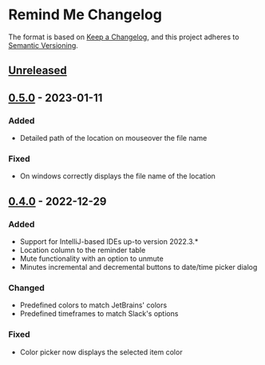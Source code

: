 <!-- Keep a Changelog guide -> https://keepachangelog.com -->

# Remind Me Changelog
The format is based on [Keep a Changelog](https://keepachangelog.com/en/1.0.0/),
and this project adheres to [Semantic Versioning](https://semver.org/spec/v2.0.0.html).

## [Unreleased]

## [0.5.0] - 2023-01-11

### Added
- Detailed path of the location on mouseover the file name

### Fixed
- On windows correctly displays the file name of the location

## [0.4.0] - 2022-12-29

### Added
- Support for IntelliJ-based IDEs up-to version 2022.3.*
- Location column to the reminder table
- Mute functionality with an option to unmute
- Minutes incremental and decremental buttons to date/time picker dialog

### Changed
- Predefined colors to match JetBrains' colors
- Predefined timeframes to match Slack's options

### Fixed
- Color picker now displays the selected item color

[Unreleased]: https://github.com/radgospodinov/reminder-intellij-platform-plugin/compare/v0.5.0...HEAD
[0.5.0]: https://github.com/radgospodinov/reminder-intellij-platform-plugin/compare/v0.4.0...v0.5.0
[0.4.0]: https://github.com/radgospodinov/reminder-intellij-platform-plugin/commits/v0.4.0
